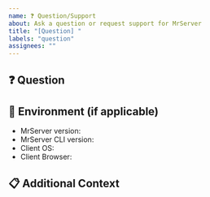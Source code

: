 ```yaml
---
name: ❓ Question/Support
about: Ask a question or request support for MrServer
title: "[Question] "
labels: "question"
assignees: ""
---
```


<!-- Please search existing issues to avoid creating duplicates -->

## ❓ Question

<!-- A clear and concise description of your question -->

## 📱 Environment (if applicable)

- MrServer version: <!-- e.g., v1.0.0 -->
- MrServer CLI version: <!-- e.g., v1.0.0 -->
- Client OS: <!-- e.g., Debian GNU/Linux -->
- Client Browser: <!-- e.g., Firefox -->
<!-- add more info if needed -->

## 📋 Additional Context

<!-- Add any other context or screenshots about your question here -->
